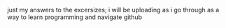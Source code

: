 just my answers to the excersizes; i will be uploading as i go through as a way to learn programming and navigate github
